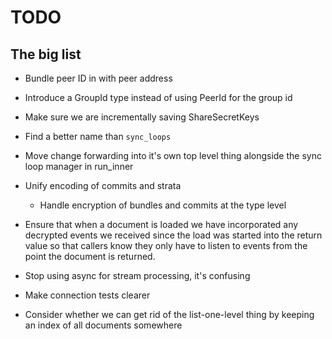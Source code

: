 # TODO



## The big list
* Bundle peer ID in with peer address

* Introduce a GroupId type instead of using PeerId for the group id
* Make sure we are incrementally saving ShareSecretKeys
* Find a better name than `sync_loops`
* Move change forwarding into it's own top level thing alongside the sync loop manager in run_inner
* Unify encoding of commits and strata
  * Handle encryption of bundles and commits at the type level
* Ensure that when a document is loaded we have incorporated any decrypted
events we received since the load was started into the return value so that
callers know they only have to listen to events from the point the document is
returned.
* Stop using async for stream processing, it's confusing
* Make connection tests clearer
* Consider whether we can get rid of the list-one-level thing by keeping an index of all documents somewhere
